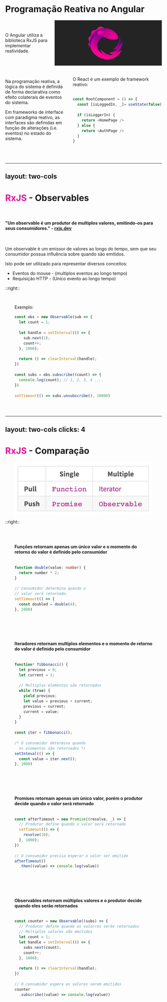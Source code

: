 
# Programação Reativa no Angular

<div class="side-by-side">
<div class="rxjs-text">
O Angular utiliza a biblioteca RxJS para implementar reatividade.
</div>

<img src="/imgs/rxjs-logo.jpeg" class="rxjs-logo" />
</div>

<div class="below side-by-side">
<div class="react-description">
Na programação reativa, a lógica do sistema é definida de forma declarativa como efeito colaterais de eventos do sistema.

Em frameworks de interface com paradigma reativo, as interfaces são definidas em função de alterações (i.e. eventos) no estado do sistema.
</div>

<div>
O React <carbon-logo-react color="blue"/> é um exemplo de framework reativo:

```ts

const RootComponent = () => {
  const [isLoggedIn, _]= useState(false)

  if (isLoggerIn) {
    return <HomePage />
  } else {
    return <AuthPage />
  }
}
```
</div>
</div>

<style>
.rxjs-name {
  color: #E11299;
}

.rxjs-text {
  display: flex;
  justify-content: center;
  align-items: center;
  max-width: 500px;
}

.side-by-side {
  display: flex;
  flex-direction: row;
  justify-content: space-evenly;
}

.below {
  height: 300px;
  align-items: center;
}

.react-description {
  max-width: 350px;
  margin-right: 30px;
}
</style>


---
layout: two-cols
---

<h1> 
<span class="rxjs-name">RxJS</span> - Observables
</h1>

<br />

#### "Um observable é um produtor de multiplos valores, emitindo-os para seus consumidores." - [rxjs.dev](https://rxjs.dev/guide/observable)

<br />

Um observable é um emissor de valores ao longo do tempo, sem que seu consumidor possua influência sobre quando são emitidos.

Isto pode ser utilizado para representar diversos conceitos:

- Eventos do mouse - (multiplos eventos ao longo tempo)
- Requisição HTTP - (Unico evento ao longo tempo)

::right::

<div class="right-side" v-click>
Exemplo:

```ts
const obs = new Observable(sub => {
  let count = 1;

  let handle = setInterval(() => {
    sub.next(1);
    count++;
  }, 1000);

  return () => clearInterval(handle);
})

const subs = obs.subscribe((count) => {
  console.log(count); // 1, 2, 3, 4 ....
})

setTimeout(() => subs.unsubscribe(), 10000)
```

</div>

<style>
  h1 .rxjs-name {
    color: #E11299;
  }

.right-side {
  padding: 30px;
  height: 100%;
  display: flex;
  flex-direction: column;
  justify-content: center;
}
</style>

---
layout: two-cols
clicks: 4
---


<h1> 
<span class="rxjs-name">RxJS</span> - Comparação
</h1>


<div class="left-side">

<img src="/imgs/rxjs-observable.png" class="cmp-img" />

</div>

::right::

<div class="right-side" v-if="$slidev.nav.clicks === 1">

#### Funções retornam apenas um único valor e o momento do retorno do valor é definido pelo consumidor

```ts
function double(value: number) {
  return number * 2;
}

// Consumidor determina quando o
// valor será retornado.
setTimeout(() => {
  const doubled = double(4);
}, 2000)
```
</div>

<div class="right-side" v-if="$slidev.nav.clicks === 2">

#### Iteradores retornam multiplos elementos e o momento de retorno do valor é definido pelo consumidor

```ts
function* fibbonacci() {
  let previous = 0;
  let current = 1;

  // Multiplos elementos são retornados
  while (true) {
    yield previous;
    let value = previous + current;
    previous = current;
    current = value;
  }
}

const iter = fibbonacci();

/* O consumidor determina quando 
  os elementos são retornados */
setInteval(() => {
  const value = iter.next();
}, 1000)
```
</div>

<div class="right-side" v-if="$slidev.nav.clicks === 3">

#### Promises retornam apenas um único valor, porém o produtor decide quando o valor será retornado

```ts
const afterTimeout = new Promise((resolve, _) => {
  // Produtor define quando o valor será retornado
  setTimeout(() => {
    resolve(10);
  }, 1000);
})

// O consumidor precisa esperar o valor ser emitido
afterTimeout()
  .then((value) => console.log(value))

```
</div>

<div class="right-side" v-if="$slidev.nav.clicks === 4">

#### Observables retornam múltiplos valores e o produtor decide quando eles serão retornados

```ts
const counter = new Observable((subs) => {
  // Produtor define quando os valorres serão retornados
  // Multiplos valores são emitidos
  let count = 1;
  let handle = setInterval(() => {
    subs.next(count);
    count++;
  }, 1000);

  return () => clearInterval(handle);
})

// O consumidor espera os valores serem emitidos
counter
  .subscribe((value) => console.log(value))

```
</div>

<style>
  h1 .rxjs-name {
    color: #E11299;
  }

  .left-side {
    padding: 0 30px;
    height: 90%;
    display: flex;
    flex-direction: column;
    justify-content: center;
  } 

  .right-side {
    height: 100%;
    display: flex;
    flex-direction: column;
    justify-content: space-evenly;
  }
</style>